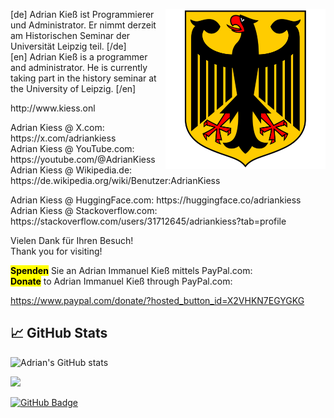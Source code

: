 

<p>
<img src="https://github.com/adriankiess/adriankiess/blob/main/bimi/kiess-onl-logo-bimi.svg" alt="Deutscher Bundesadler" height="256" align="right"> 
[de] Adrian Kieß ist Programmierer und Administrator. Er nimmt derzeit am Historischen Seminar der Universität Leipzig teil. [/de] <br />
[en] Adrian Kieß is a programmer and administrator. He is currently taking part in the history seminar at the University of Leipzig. [/en]
</p>

<p>
http://www.kiess.onl
</p>

<p>
Adrian Kiess @ X.com: https://x.com/adriankiess <br />
Adrian Kiess @ YouTube.com: https://youtube.com/@AdrianKiess <br />
Adrian Kiess @ Wikipedia.de: https://de.wikipedia.org/wiki/Benutzer:AdrianKiess    
</p>
<p>
Adrian Kiess @ HuggingFace.com: https://huggingface.co/adriankiess <br />
Adrian Kiess @ Stackoverflow.com: https://stackoverflow.com/users/31712645/adriankiess?tab=profile <br />
</p>

<p>
Vielen Dank für Ihren Besuch! <br />
Thank you for visiting!
</p>

<p>
<mark><strong>Spenden</strong></mark> Sie an Adrian Immanuel Kieß mittels PayPal.com:</br>
<mark><strong>Donate</strong></mark> to Adrian Immanuel Kieß through PayPal.com:
</p>
<p>
<a href="https://www.paypal.com/donate/?hosted_button_id=X2VHKN7EGYGKG">https://www.paypal.com/donate/?hosted_button_id=X2VHKN7EGYGKG</a>    
</p>

## 📈 GitHub Stats
![Adrian's GitHub stats](https://github-readme-stats.vercel.app/api?username=adriankiess&show_icons=true&theme=neon)

![](https://github-readme-stats.vercel.app/api/top-langs/?username=adriankiess&theme=neon&hide_border=false&include_all_commits=true&count_private=true&layout=compact)

[![GitHub Badge](https://img.shields.io/github/followers/adriankiess?label=Followers&style=social)](https://github.com/adriankiess?tab=followers)

<!---
adriankiess/adriankiess is a ✨ special ✨ repository because its `README.md` (this file) appears on your GitHub profile.
You can click the Preview link to take a look at your changes.
--->
